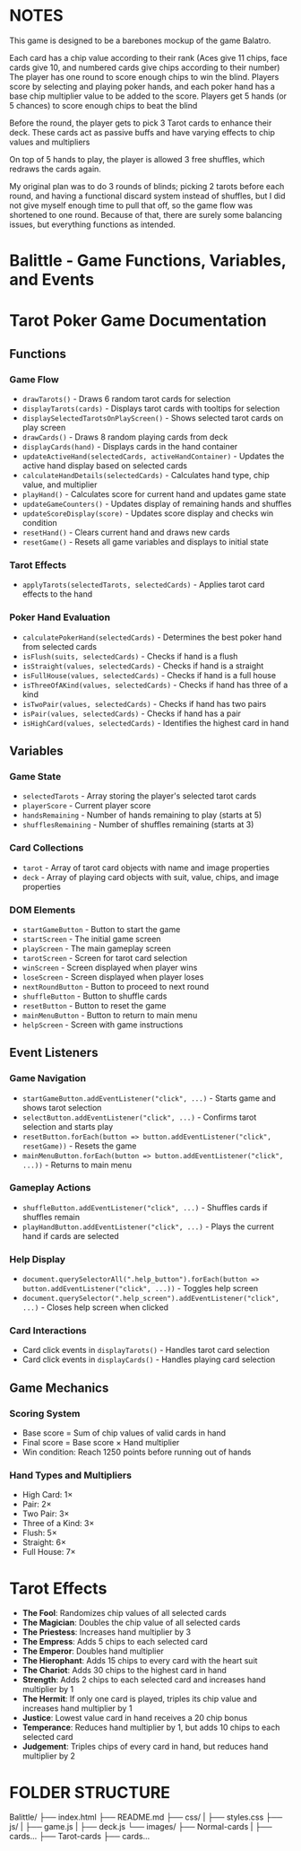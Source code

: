 # NOTES

This game is designed to be a barebones mockup of the game Balatro.

Each card has a chip value according to their rank (Aces give 11 chips, face cards give 10, and numbered cards give chips according to their number)
The player has one round to score enough chips to win the blind. Players score by selecting and playing poker hands, and each poker hand has a 
base chip multiplier value to be added to the score. Players get 5 hands (or 5 chances) to score enough chips to beat the blind

Before the round, the player gets to pick 3 Tarot cards to enhance their deck. These cards act as passive buffs and have varying effects to chip values and multipliers

On top of 5 hands to play, the player is allowed 3 free shuffles, which redraws the cards again.

My original plan was to do 3 rounds of blinds; picking 2 tarots before each round, and having a functional discard system instead of shuffles,
but I did not give myself enough time to pull that off, so the game flow was shortened to one round. Because of that, there are surely some balancing
issues, but everything functions as intended.

# Balittle - Game Functions, Variables, and Events

# Tarot Poker Game Documentation

## Functions

### Game Flow
- `drawTarots()` - Draws 6 random tarot cards for selection
- `displayTarots(cards)` - Displays tarot cards with tooltips for selection
- `displaySelectedTarotsOnPlayScreen()` - Shows selected tarot cards on play screen
- `drawCards()` - Draws 8 random playing cards from deck
- `displayCards(hand)` - Displays cards in the hand container
- `updateActiveHand(selectedCards, activeHandContainer)` - Updates the active hand display based on selected cards
- `calculateHandDetails(selectedCards)` - Calculates hand type, chip value, and multiplier
- `playHand()` - Calculates score for current hand and updates game state
- `updateGameCounters()` - Updates display of remaining hands and shuffles
- `updateScoreDisplay(score)` - Updates score display and checks win condition
- `resetHand()` - Clears current hand and draws new cards
- `resetGame()` - Resets all game variables and displays to initial state

### Tarot Effects
- `applyTarots(selectedTarots, selectedCards)` - Applies tarot card effects to the hand

### Poker Hand Evaluation
- `calculatePokerHand(selectedCards)` - Determines the best poker hand from selected cards
- `isFlush(suits, selectedCards)` - Checks if hand is a flush
- `isStraight(values, selectedCards)` - Checks if hand is a straight
- `isFullHouse(values, selectedCards)` - Checks if hand is a full house
- `isThreeOfAKind(values, selectedCards)` - Checks if hand has three of a kind
- `isTwoPair(values, selectedCards)` - Checks if hand has two pairs
- `isPair(values, selectedCards)` - Checks if hand has a pair
- `isHighCard(values, selectedCards)` - Identifies the highest card in hand

## Variables

### Game State
- `selectedTarots` - Array storing the player's selected tarot cards
- `playerScore` - Current player score
- `handsRemaining` - Number of hands remaining to play (starts at 5)
- `shufflesRemaining` - Number of shuffles remaining (starts at 3)

### Card Collections
- `tarot` - Array of tarot card objects with name and image properties
- `deck` - Array of playing card objects with suit, value, chips, and image properties

### DOM Elements
- `startGameButton` - Button to start the game
- `startScreen` - The initial game screen
- `playScreen` - The main gameplay screen
- `tarotScreen` - Screen for tarot card selection
- `winScreen` - Screen displayed when player wins
- `loseScreen` - Screen displayed when player loses
- `nextRoundButton` - Button to proceed to next round
- `shuffleButton` - Button to shuffle cards
- `resetButton` - Button to reset the game
- `mainMenuButton` - Button to return to main menu
- `helpScreen` - Screen with game instructions

## Event Listeners

### Game Navigation
- `startGameButton.addEventListener("click", ...)` - Starts game and shows tarot selection
- `selectButton.addEventListener("click", ...)` - Confirms tarot selection and starts play
- `resetButton.forEach(button => button.addEventListener("click", resetGame))` - Resets the game
- `mainMenuButton.forEach(button => button.addEventListener("click", ...))` - Returns to main menu

### Gameplay Actions
- `shuffleButton.addEventListener("click", ...)` - Shuffles cards if shuffles remain
- `playHandButton.addEventListener("click", ...)` - Plays the current hand if cards are selected

### Help Display
- `document.querySelectorAll(".help_button").forEach(button => button.addEventListener("click", ...))` - Toggles help screen
- `document.querySelector(".help_screen").addEventListener("click", ...)` - Closes help screen when clicked

### Card Interactions
- Card click events in `displayTarots()` - Handles tarot card selection
- Card click events in `displayCards()` - Handles playing card selection

## Game Mechanics

### Scoring System
- Base score = Sum of chip values of valid cards in hand
- Final score = Base score × Hand multiplier
- Win condition: Reach 1250 points before running out of hands

### Hand Types and Multipliers
- High Card: 1×
- Pair: 2×
- Two Pair: 3×
- Three of a Kind: 3×
- Flush: 5×
- Straight: 6×
- Full House: 7×

# Tarot Effects
- **The Fool**: Randomizes chip values of all selected cards
- **The Magician**: Doubles the chip value of all selected cards
- **The Priestess**: Increases hand multiplier by 3
- **The Empress**: Adds 5 chips to each selected card
- **The Emperor**: Doubles hand multiplier
- **The Hierophant**: Adds 15 chips to every card with the heart suit
- **The Chariot**: Adds 30 chips to the highest card in hand
- **Strength**: Adds 2 chips to each selected card and increases hand multiplier by 1
- **The Hermit**: If only one card is played, triples its chip value and increases hand multiplier by 1
- **Justice**: Lowest value card in hand receives a 20 chip bonus
- **Temperance**: Reduces hand multiplier by 1, but adds 10 chips to each selected card
- **Judgement**: Triples chips of every card in hand, but reduces hand multiplier by 2

# FOLDER STRUCTURE

Balittle/
├── index.html
├── README.md
├── css/
|   ├── styles.css
├── js/
|   ├── game.js
|   ├── deck.js
└── images/
    ├── Normal-cards
    |   ├── cards...
    ├── Tarot-cards
        ├── cards...
